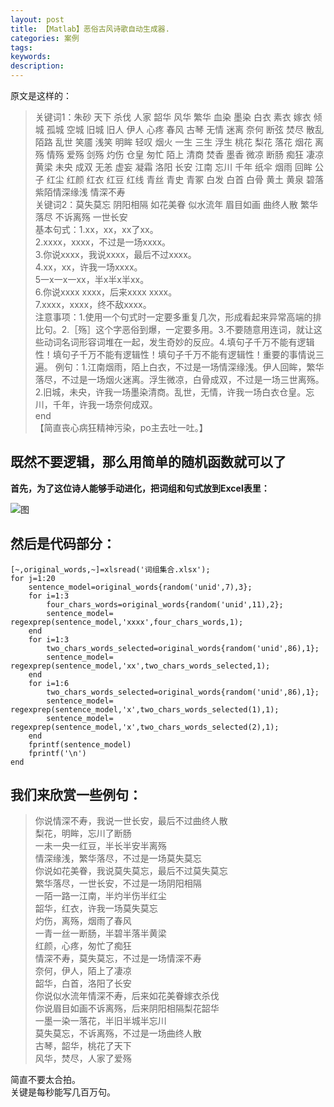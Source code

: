 ```yaml
---
layout: post
title: 【Matlab】恶俗古风诗歌自动生成器.
categories: 案例
tags:
keywords:
description:
---
```


原文是这样的：
>关键词1：朱砂 天下 杀伐 人家 韶华 风华 繁华 血染 墨染 白衣 素衣 嫁衣 倾城 孤城 空城 旧城 旧人 伊人 心疼 春风 古琴 无情 迷离 奈何 断弦 焚尽 散乱 陌路 乱世 笑靥 浅笑 明眸 轻叹 烟火 一生 三生 浮生 桃花 梨花 落花 烟花 离殇 情殇 爱殇 剑殇 灼伤 仓皇 匆忙 陌上 清商 焚香 墨香 微凉 断肠 痴狂 凄凉 黄梁 未央 成双 无恙 虚妄 凝霜 洛阳 长安 江南 忘川 千年 纸伞 烟雨 回眸 公子 红尘 红颜 红衣 红豆 红线 青丝 青史 青冢 白发 白首 白骨 黄土 黄泉 碧落 紫陌情深缘浅 情深不寿  
关键词2：莫失莫忘 阴阳相隔 如花美眷 似水流年 眉目如画 曲终人散 繁华落尽 不诉离殇 一世长安  
基本句式：1.xx，xx，xx了xx。  
2.xxxx，xxxx，不过是一场xxxx。  
3.你说xxxx，我说xxxx，最后不过xxxx。  
4.xx，xx，许我一场xxxx。  
5一x一x一xx，半x半x半xx。  
6.你说xxxx xxxx，后来xxxx xxxx。  
7.xxxx，xxxx，终不敌xxxx。  
注意事项：1.使用一个句式时一定要多重复几次，形成看起来异常高端的排比句。2.［殇］这个字恶俗到爆，一定要多用。3.不要随意用连词，就让这些动词名词形容词堆在一起，发生奇妙的反应。4.填句子千万不能有逻辑性！填句子千万不能有逻辑性！填句子千万不能有逻辑性！重要的事情说三遍。
例句：1.江南烟雨，陌上白衣，不过是一场情深缘浅。伊人回眸，繁华落尽，不过是一场烟火迷离。浮生微凉，白骨成双，不过是一场三世离殇。2.旧城，未央，许我一场墨染清商。乱世，无情，许我一场白衣仓皇。忘川，千年，许我一场奈何成双。  
end  
【简直丧心病狂精神污染，po主去吐一吐。】   


## 既然不要逻辑，那么用简单的随机函数就可以了

**首先，为了这位诗人能够手动进化，把词组和句式放到Excel表里：**  

![图](http://mmbiz.qpic.cn/mmbiz/J9bib9AwCWhPxpkRBNbzzibhLKKVmcC50NoOBtcZkia0oyB9JwxLhAo7NzVHkLaohHyKRNaUOJqFdPjI5Yq8l6onw/640?wx_fmt=png&tp=webp&wxfrom=5&wx_lazy=1)  


## 然后是代码部分：

```
[~,original_words,~]=xlsread('词组集合.xlsx');
for j=1:20
    sentence_model=original_words{random('unid',7),3};
    for i=1:3
        four_chars_words=original_words{random('unid',11),2};
        sentence_model= regexprep(sentence_model,'xxxx',four_chars_words,1);
    end
    for i=1:3
        two_chars_words_selected=original_words{random('unid',86),1};
        sentence_model= regexprep(sentence_model,'xx',two_chars_words_selected,1);
    end
    for i=1:6
        two_chars_words_selected=original_words{random('unid',86),1};
        sentence_model= regexprep(sentence_model,'x',two_chars_words_selected(1),1);
        sentence_model= regexprep(sentence_model,'x',two_chars_words_selected(2),1);
    end
    fprintf(sentence_model)
    fprintf('\n')
end
```

## 我们来欣赏一些例句：

>你说情深不寿，我说一世长安，最后不过曲终人散  
梨花，明眸，忘川了断肠  
一未一央一红豆，半长半安半离殇  
情深缘浅，繁华落尽，不过是一场莫失莫忘  
你说如花美眷，我说莫失莫忘，最后不过莫失莫忘  
繁华落尽，一世长安，不过是一场阴阳相隔  
一陌一路一江南，半灼半伤半红尘  
韶华，红衣，许我一场莫失莫忘  
灼伤，离殇，烟雨了春风  
一青一丝一断肠，半碧半落半黄梁  
红颜，心疼，匆忙了痴狂  
情深不寿，莫失莫忘，不过是一场情深不寿  
奈何，伊人，陌上了凄凉  
韶华，白首，洛阳了长安  
你说似水流年情深不寿，后来如花美眷嫁衣杀伐  
你说眉目如画不诉离殇，后来阴阳相隔梨花韶华  
一墨一染一落花，半旧半城半忘川  
莫失莫忘，不诉离殇，不过是一场曲终人散  
古琴，韶华，桃花了天下  
风华，焚尽，人家了爱殇  


简直不要太合拍。  
关键是每秒能写几百万句。  
